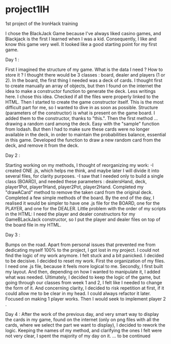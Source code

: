 # project1IH
1st project of the IronHack training


I chose the BlackJack Game because I've always liked casino games, and Blackjack is the first I learned when I was a kid. Consequently, I like and know this game very well. It looked like a good starting point for my first game.

Day 1 :

First I imagined the structure of my game. What is the data I need ? How to store it ? I thought there would be 3 classes : board, dealer and players (1 or 2).
In the board, the first thing I needed was a deck of cards. I thought first to create manually an array of objects, but then I found on the internet the idea to make a constructor function to generate the deck. Less writings here. I chose this idea.
Checked if all the files were properly linked to the HTML.
Then I started to create the game constructor itself. This is the most difficult part for me, so I wanted to dive in as soon as possible.
Structure (parameters of the constructor) is what is present on the game board. I added them to the constructor, thanks to "this.".
Then the first method ... drawing a random card among the deck. Easy with the "sample" function from lodash.
But then I had to make sure these cards were no longer available in the deck, in order to maintain the probabilities balance, essential in this game.
Developed the function to draw a new random card from the deck, and remove it from the deck.

Day 2 :

Starting working on my methods, I thought of reorganizing my work: -I created ONE .js, which helps me think, and maybe later I will divide it into several files, for clarity purposes. -I saw that I needed only to build a single class (BOARD), and needed these parameters : dealersHand, deck, player1Pot, player1Hand, player2Pot, player2Hand.
Completed my "drawACard" method to remove the taken card from the original deck. Completed a few simple methods of the board.
By the end of the day, I realised it would be simpler to have one .js file for the BOARD, one for the PLAYER, and one for the DEALER.
Little problem with the order of my scripts in the HTML: I need the player and dealer constructors for my GameBLackJack constructor, so I put the player and dealer files on top of the board file in my HTML.

Day 3 :

Bumps on the road. Apart from personal issues that prevented me from dedicating myself 100% to the project, I got lost in my project. I could not find the logic of my work anymore. I felt stuck and a bit panicked. I decided to be decisive. I decided to reset my work.
First the organization of my files. I need one .js file, because it feels more logical to me. Secondly, I first built my layout. And then, depending on how I wanted to manipulate it, I added what was needed. Ultimately, I decided to keep the logic of the game, but going through our classes from week 1 and 2, I felt like I needed to change the form of it. And concerning clarity, I decided to risk repetition at first, if it could allow me to be clear in my head. I could always refactor it later.
Focused on making 1 player works. Then I would seek to implement player 2 .

Day 4 :
After the work of the previous day, and very smart way to display the cards in my game, found on the internet (only on png files with all the cards, where we select the part we want to display), I decided to rework the logic. Keeping the names of my method, and clarifying the ones I felt were not very clear, I spent the majority of my day on it.
... to be continued
